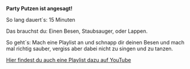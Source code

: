 **Party Putzen ist angesagt!**

So lang dauert´s: 15 Minuten

Das brauchst du: Einen Besen, Staubsauger, oder Lappen.

So geht´s: Mach eine Playlist an und schnapp dir deinen Besen und mach mal richtig sauber, vergiss aber dabei nicht zu singen und zu tanzen.

[Hier findest du auch eine Playlist dazu auf YouTube](https://www.youtube.com/watch?v=egtI2xqg75E&list=PLg-CkPcW6wo1sppDR86R4pb5EQhEB18k6)

